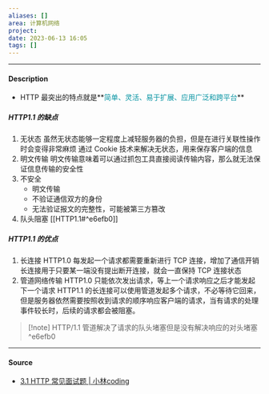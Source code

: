 ```yaml
---
aliases: []
area: 计算机网络
project: 
date: 2023-06-13 16:05
tags: []
---
```

---
#### Description
- HTTP 最突出的特点就是**<font color="#0593A2">简单、灵活、易于扩展、应用广泛和跨平台</font>**

##### HTTP1.1 的缺点
1. 无状态
虽然无状态能够一定程度上减轻服务器的负担，但是在进行关联性操作时会变得非常麻烦
通过 Cookie 技术来解决无状态，用来保存客户端的信息
2. 明文传输
明文传输意味着可以通过抓包工具直接阅读传输内容，那么就无法保证信息传输的安全性
3. 不安全
    - 明文传输
    - 不验证通信双方的身份
    - 无法验证报文的完整性，可能被第三方篡改
4. 队头阻塞
[[HTTP1.1#^e6efb0]] 

##### HTTP1.1 的优点
1. 长连接
HTTP1.0 每发起一个请求都需要重新进行 TCP 连接，增加了通信开销
长连接用于只要某一端没有提出断开连接，就会一直保持 TCP 连接状态
2. 管道网络传输
HTTP1.0 只能依次发出请求，等上一个请求响应之后才能发起下一个请求
HTTP1.1 的长连接可以使用管道发起多个请求，不必等待它回来，但是服务器依然需要按照收到请求的顺序响应客户端的请求，当有请求的处理事件较长时，后续的请求都会被阻塞。
> [!note] HTTP/1.1 管道解决了请求的队头堵塞但是没有解决响应的对头堵塞 ^e6efb0

---
#### Source
- [3.1 HTTP 常见面试题 | 小林coding](https://xiaolincoding.com/network/2_http/http_interview.html#http-1-1-%E7%9A%84%E6%80%A7%E8%83%BD%E5%A6%82%E4%BD%95)
